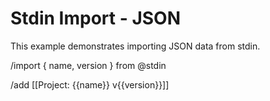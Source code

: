 # Stdin Import - JSON

This example demonstrates importing JSON data from stdin.

/import { name, version } from @stdin

/add [[Project: {{name}} v{{version}}]]